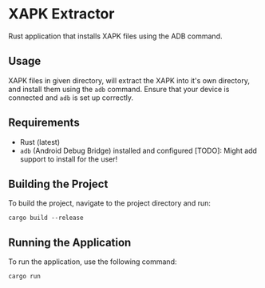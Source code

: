 # XAPK Extractor

Rust application that installs XAPK files using the ADB command.

## Usage

XAPK files in given directory, will extract the XAPK into it's own directory, and install them using the `adb` command. Ensure that your device is connected and `adb` is set up correctly.

## Requirements
- Rust (latest)
- `adb` (Android Debug Bridge) installed and configured
[TODO]: Might add support to install for the user!

## Building the Project

To build the project, navigate to the project directory and run:

```
cargo build --release
```

## Running the Application

To run the application, use the following command:

```
cargo run
```
